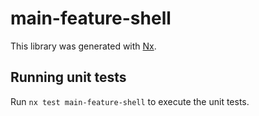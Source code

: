 # main-feature-shell

This library was generated with [Nx](https://nx.dev).

## Running unit tests

Run `nx test main-feature-shell` to execute the unit tests.
